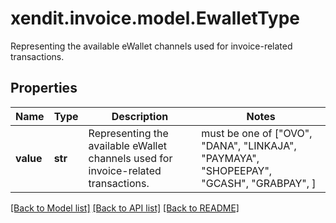 # xendit.invoice.model.EwalletType

Representing the available eWallet channels used for invoice-related transactions.

## Properties
Name | Type | Description | Notes
------------ | ------------- | ------------- | -------------
**value** | **str** | Representing the available eWallet channels used for invoice-related transactions. |  must be one of ["OVO", "DANA", "LINKAJA", "PAYMAYA", "SHOPEEPAY", "GCASH", "GRABPAY", ]

[[Back to Model list]](../README.md#documentation-for-models) [[Back to API list]](../README.md#documentation-for-api-endpoints) [[Back to README]](../README.md)



